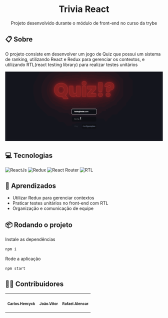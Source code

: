 <h1 align="center">Trivia React</h1>

<p align="center">
  Projeto desenvolvido durante o módulo de front-end no curso da trybe
</p>

## 📋 Sobre
O projeto consiste em desenvolver um jogo de Quiz que possui um sistema de ranking, utilizando React e Redux para gerenciar os contextos, e utilizando RTL(react testing library) para realizar testes unitários

<img src="./public/demonstration.gif" alt="website gif" width="800"/>

## 💻 Tecnologias
![ReactJs](https://img.shields.io/badge/React.js-0c3e6f?style=for-the-badge&logo=react&logoColor=white)
![Redux](https://img.shields.io/badge/Redux-7046b2?style=for-the-badge&logo=redux)
![React Router](https://img.shields.io/badge/react_router-black?style=for-the-badge&logo=react-router)
![RTL](https://img.shields.io/badge/react_testing_library-b31413?style=for-the-badge)

## 🧠 Aprendizados
- Utilizar Redux para gerenciar contextos
- Praticar testes unitários no front-end com RTL
- Organização e comunicação de equipe

## 📦 Rodando o projeto

Instale as dependências
```bash
npm i
```
Rode a aplicação
```bash
npm start
```
## 👨‍💻 Contribuidores
<table>
  <tr>
    <td align="center"><a href="https://github.com/CarlosHenryck" target="_blank" ><img style="border-radius: 50%;" src="https://avatars.githubusercontent.com/u/58481753?v=4s=400&u=0ba16a79456c2f250e7579cb388fa18c5c2d7d65&v=4" width="100px;" alt=""/><br /><sub><b>Carlos Henryck</b></sub></a> <br><br/>
    <td align="center"><a href="https://github.com/joaofischborn" target="_blank" ><img style="border-radius: 50%;" src="https://avatars.githubusercontent.com/u/102385010?v=4" width="100px;" alt=""/><br /><sub><b>João Vitor</b></sub></a><br><br/>
</td>
<td align="center"><a href="https://github.com/rafaeldev13" target="_blank" ><img style="border-radius: 50%;" src="https://avatars.githubusercontent.com/u/102384932?v=4" width="100px;" alt=""/><br /><sub><b>Rafael Alencar</b></sub></a><br><br/>
</td>
  </tr>
</table>
